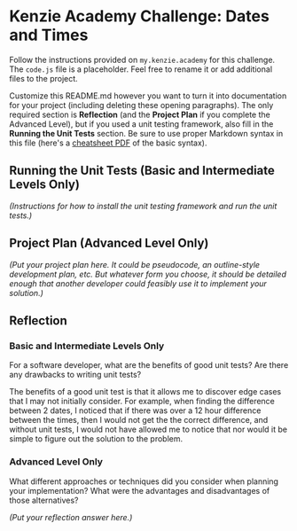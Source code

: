 # Kenzie Academy Challenge: Dates and Times

Follow the instructions provided on `my.kenzie.academy` for this challenge. The `code.js` file is a placeholder. Feel free to rename it or add additional files to the project.

Customize this README.md however you want to turn it into documentation for your project (including deleting these opening paragraphs). The only required section is **Reflection** (and the **Project Plan** if you complete the Advanced Level), but if you used a unit testing framework, also fill in the **Running the Unit Tests** section. Be sure to use proper Markdown syntax in this file (here's a [cheatsheet PDF](https://guides.github.com/pdfs/markdown-cheatsheet-online.pdf) of the basic syntax).

## Running the Unit Tests (Basic and Intermediate Levels Only)

_(Instructions for how to install the unit testing framework and run the unit tests.)_

## Project Plan (Advanced Level Only)

_(Put your project plan here. It could be pseudocode, an outline-style development plan, etc. But whatever form you choose, it should be detailed enough that another developer could feasibly use it to implement your solution.)_

## Reflection

### Basic and Intermediate Levels Only

For a software developer, what are the benefits of good unit tests? Are there any drawbacks to writing unit tests?

The benefits of a good unit test is that it allows me to discover edge cases that I may not initially consider. For example, when finding the difference between 2 dates, I noticed that if there was over a 12 hour difference between the times, then I would not get the the correct difference, and without unit tests, I would not have allowed me to notice that nor would it be simple to figure out the solution to the problem.

### Advanced Level Only

What different approaches or techniques did you consider when planning your implementation? What were the advantages and disadvantages of those alternatives?

_(Put your reflection answer here.)_

